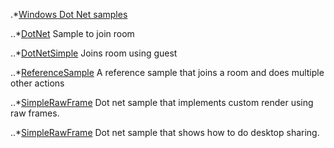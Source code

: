 
.*[Windows Dot Net samples](https://github.com/dineshsinha/VidyoWorksSamples/tree/master/Windows)

..*[DotNet](https://github.com/dineshsinha/VidyoWorksSamples/tree/master/Windows/DotNet)
Sample to join room


..*[DotNetSimple](https://github.com/dineshsinha/VidyoWorksSamples/tree/master/Windows/DotNetSimple)
Joins room using guest

..*[ReferenceSample](https://github.com/dineshsinha/VidyoWorksSamples/tree/master/Windows/ReferenceSample)
A reference sample that joins a room and does multiple other actions

..*[SimpleRawFrame](https://github.com/dineshsinha/VidyoWorksSamples/tree/master/Windows/SimpleRawFrame)
Dot net sample that implements custom render using raw frames.

..*[SimpleRawFrame](https://github.com/dineshsinha/VidyoWorksSamples/tree/master/Windows/DotNetShare)
Dot net sample that shows how to do desktop sharing.



